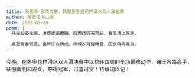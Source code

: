 ```yaml
---
title: 乌夜啼·贺隋文静、韩聪获冬奥花样滑冰双人滑金牌
author: 放歌江海山阙
date: 2022-02-19
poem: |
  托举仙姿炫眼，冰旋妩媚撩睛。四周捻转天宫曲，看呆场上宾朋。

  奥冠青春锻造，金牌汗血铸成。峥嵘岁月皆畴昔，国旗冉冉高升。
---
```


今晚，在冬奥花样滑冰双人滑决赛中以捻转四周的全场最难动作，碾压各路高手，征服裁判和观众，夺得冠军，可喜可贺！特填词以记！
